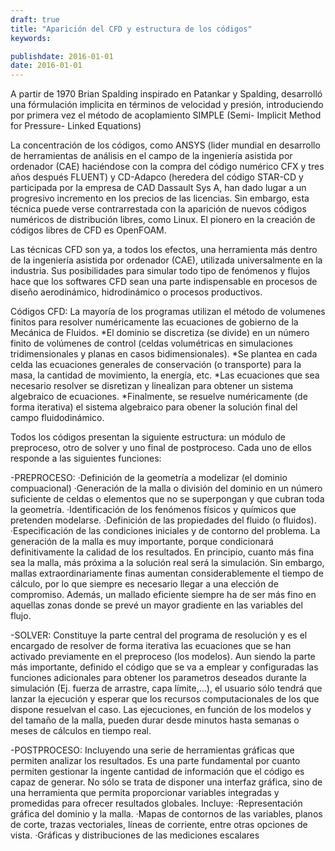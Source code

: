 ```yaml
---
draft: true
title: "Aparición del CFD y estructura de los códigos"
keywords: 

publishdate: 2016-01-01
date: 2016-01-01
---
```


A partir de 1970 Brian Spalding inspirado en Patankar y Spalding, desarrolló una fórmulación implicita en términos de velocidad y presión, introduciendo por primera vez el método de acoplamiento SIMPLE (Semi- Implicit Method for Pressure- Linked Equations)

La concentración de los códigos, como ANSYS (lider mundial en desarrollo de herramientas de análisis en el campo de la ingeniería asistida por ordenador (CAE) haciéndose con la compra del código numérico CFX y tres años después FLUENT) y CD-Adapco (heredera del código STAR-CD y participada por la empresa de CAD Dassault Sys A, han dado lugar a un progresivo incremento en los precios de las licencias. Sin embargo, esta técnica puede verse contrarrestada con la aparición de nuevos códigos numéricos de distribución libres, como Linux. El pionero en la creación de códigos libres de CFD es OpenFOAM.

Las técnicas CFD son ya, a todos los efectos, una herramienta más dentro de la ingeniería asistida por ordenador (CAE), utilizada universalmente en la industria. Sus posibilidades para simular todo tipo de fenómenos y flujos hace que los softwares CFD sean una parte indispensable en procesos de diseño aerodinámico, hidrodinámico o procesos productivos.

Códigos CFD: La mayoría de los programas utilizan el método de volumenes finitos para resolver numéricamente las ecuaciones de gobierno de la Mecánica de Fluidos.
*El dominio se discretiza (se divide) en un número finito de volúmenes de control (celdas volumétricas en simulaciones tridimensionales y planas en casos bidimensionales).
*Se plantea en cada celda las ecuaciones generales de conservación (o transporte) para la masa, la cantidad de movimiento, la energía, etc.
*Las ecuaciones que sea necesario resolver se disretizan y linealizan para obtener un sistema algebraico de ecuaciones. 
*Finalmente, se resuelve numéricamente (de forma iterativa) el sistema algebraico para obener la solución final del campo fluidodinámico.

Todos los códigos presentan la siguiente estructura: un módulo de preproceso, otro de solver y uno final de postproceso. Cada uno de ellos responde a las siguientes funciones:

-PREPROCESO: 
·Definición de la geometría a modelizar (el dominio compuacional)
·Generación de la malla o división del dominio en un número suficiente de celdas o elementos que no se superpongan y que cubran toda la geometría.
·Identificación de los fenómenos físicos y químicos que pretenden modelarse.
·Definición de las propiedades del fluido (o fluidos).
·Especificación de las condiciones iniciales y de contorno del problema.
La generación de la malla es muy importante, porque condicionará definitivamente la calidad de los resultados. En principio, cuanto más fina sea la malla, más próxima a la solución real será la simulación. Sin embargo, mallas extraordinariamente finas aumentan considerablemente el tiempo de cálculo, por lo que siempre es necesario llegar a una elección de compromiso. Además, un mallado eficiente siempre ha de ser más fino en aquellas zonas donde se prevé un mayor gradiente en las variables del flujo.

-SOLVER: Constituye la parte central del programa de resolución y es el encargado de resolver de forma iterativa las ecuaciones que se han activado previamente en el preproceso (los modelos). Aun siendo la parte más importante, definido el código que se va a emplear y configuradas las funciones adicionales para obtener los parametros deseados durante la simulación (Ej. fuerza de arrastre, capa límite,...), el usuario sólo tendrá que lanzar la ejecución y esperar que los recursos computacionales de los que dispone resuelvan el caso. Las ejecuciones, en función de los modelos y del tamaño de la malla, pueden durar desde minutos hasta semanas o meses de cálculos en tiempo real.

-POSTPROCESO: Incluyendo una serie de herramientas gráficas que permiten analizar los resultados. Es una parte fundamental por cuanto permiten gestionar la ingente cantidad de información que el código es capaz de generar. No sólo se trata de disponer una interfaz gráfica, sino de una herramienta que permita proporcionar variables integradas y promedidas para ofrecer resultados globales. Incluye:
·Representación gráfica del dominio y la malla.
·Mapas de contornos de las variables, planos de corte, trazas vectoriales, líneas de corriente, entre otras opciones de vista. 
·Gráficas y distribuciones de las mediciones escalares